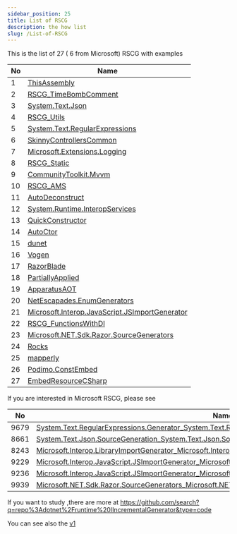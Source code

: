 ```yaml
---
sidebar_position: 25
title: List of RSCG
description: the how list
slug: /List-of-RSCG
---
```


This is the list of 27 ( 6 from Microsoft) RSCG with examples 


| No        | Name  | 
| --------- | ----- | 
|1|[ThisAssembly](/docs/ThisAssembly)|
|2|[RSCG_TimeBombComment](/docs/RSCG_TimeBombComment)|
|3|[System.Text.Json](/docs/System.Text.Json)|
|4|[RSCG_Utils](/docs/RSCG_Utils)|
|5|[System.Text.RegularExpressions](/docs/System.Text.RegularExpressions)|
|6|[SkinnyControllersCommon](/docs/SkinnyControllersCommon)|
|7|[Microsoft.Extensions.Logging](/docs/Microsoft.Extensions.Logging)|
|8|[RSCG_Static](/docs/RSCG_Static)|
|9|[CommunityToolkit.Mvvm](/docs/CommunityToolkit.Mvvm)|
|10|[RSCG_AMS](/docs/RSCG_AMS)|
|11|[AutoDeconstruct](/docs/AutoDeconstruct)|
|12|[System.Runtime.InteropServices](/docs/System.Runtime.InteropServices)|
|13|[QuickConstructor](/docs/QuickConstructor)|
|14|[AutoCtor](/docs/AutoCtor)|
|15|[dunet](/docs/dunet)|
|16|[Vogen](/docs/Vogen)|
|17|[RazorBlade](/docs/RazorBlade)|
|18|[PartiallyApplied](/docs/PartiallyApplied)|
|19|[ApparatusAOT](/docs/ApparatusAOT)|
|20|[NetEscapades.EnumGenerators](/docs/NetEscapades.EnumGenerators)|
|21|[Microsoft.Interop.JavaScript.JSImportGenerator](/docs/Microsoft.Interop.JavaScript.JSImportGenerator)|
|22|[RSCG_FunctionsWithDI](/docs/RSCG_FunctionsWithDI)|
|23|[Microsoft.NET.Sdk.Razor.SourceGenerators](/docs/Microsoft.NET.Sdk.Razor.SourceGenerators)|
|24|[Rocks](/docs/Rocks)|
|25|[mapperly](/docs/mapperly)|
|26|[Podimo.ConstEmbed](/docs/Podimo.ConstEmbed)|
|27|[EmbedResourceCSharp](/docs/EmbedResourceCSharp)|

If you are interested in Microsoft RSCG, please see

| No        | Name  | 
| --------- | ----- | 
|9679|[System.Text.RegularExpressions.Generator_System.Text.RegularExpressions.Generator.RegexGenerator](/docs/Microsoft/System.Text.RegularExpressions.Generator_System.Text.RegularExpressions.Generator.RegexGenerator)|
|8661|[System.Text.Json.SourceGeneration_System.Text.Json.SourceGeneration.JsonSourceGenerator](/docs/Microsoft/System.Text.Json.SourceGeneration_System.Text.Json.SourceGeneration.JsonSourceGenerator)|
|8243|[Microsoft.Interop.LibraryImportGenerator_Microsoft.Interop.LibraryImportGenerator](/docs/Microsoft/Microsoft.Interop.LibraryImportGenerator_Microsoft.Interop.LibraryImportGenerator)|
|9229|[Microsoft.Interop.JavaScript.JSImportGenerator_Microsoft.Interop.JavaScript.JSImportGenerator](/docs/Microsoft/Microsoft.Interop.JavaScript.JSImportGenerator_Microsoft.Interop.JavaScript.JSImportGenerator)|
|9236|[Microsoft.Interop.JavaScript.JSImportGenerator_Microsoft.Interop.JavaScript.JSExportGenerator](/docs/Microsoft/Microsoft.Interop.JavaScript.JSImportGenerator_Microsoft.Interop.JavaScript.JSExportGenerator)|
|9939|[Microsoft.NET.Sdk.Razor.SourceGenerators_Microsoft.NET.Sdk.Razor.SourceGenerators.RazorSourceGenerator](/docs/Microsoft/Microsoft.NET.Sdk.Razor.SourceGenerators_Microsoft.NET.Sdk.Razor.SourceGenerators.RazorSourceGenerator)|

If you want to study ,there are more at https://github.com/search?q=repo%3Adotnet%2Fruntime%20IIncrementalGenerator&type=code 


You can see also the [v1](/docs/v1) 

